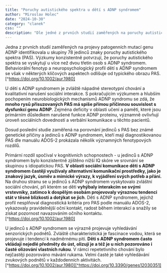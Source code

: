 ```yaml
---
title: "Poruchy autistického spektra u dětí s ADNP syndromem"
author: "Miroslav Holec"
date: "2024-10-30"
category: "clanek"
css: ""
description: "Dle jedné z prvních studií zaměřených na poruchy autistického spektra u dětí s ADNP syndromem se PAS objevuje u dvou třetin jedinců. Chování a obtíže dětí s ADNP syndromem se však liší od jedinců s PAS bez známé genetické příčiny."
---
```


Jedna z prvních studií zaměřených na projevy patogenních mutací genu ADNP identifikovala u skupiny 78 jedinců znaky poruchy autistického spektra (PAS). Výzkumy konzistentně potvrzují, že poruchy autistického spektra se vyskytují u více než dvou třetin osob s ADNP syndromem. Behaviorální fenotyp a neuropsychologický profil dětí s ADNP syndromem se však v některých klíčových aspektech odlišuje od typického obrazu PAS.[^https://doi.org/10.1002/aur.1980]

U dětí s ADNP syndromem je zvláště nápadné stereotypní chování a kvalitativní narušení sociální interakce. S pokračujícím výzkumem a hlubším pochopením neurobiologických mechanismů ADNP syndromu se zdá, že **mnoho rysů přisuzovaných PAS má spíše přímou příčinnou souvislost s dysfunkcí genu ADNP**. Zejména deficity v oblasti učení a paměti, které jsou primárním důsledkem narušené funkce ADNP proteinu, významně ovlivňují úroveň sociálních dovedností a verbální komunikace u těchto pacientů.

Dosud poslední studie zaměřená na porovnání jedinců s PAS bez známé genetické příčiny a jedinců s ADNP syndromem, kteří mají diagnostikovanou PAS dle manuálu ADOS-2 prokázala několik významných fenotypových rozdílů. 

Primární rozdíl spočíval v kognitivních schopnostech - u jedinců s ADNP syndromem bylo konzistentně zjištěno nižší IQ skóre ve srovnání se skupinou s idiopatickou PAS. **V oblasti sociální komunikace děti s ADNP syndromem častěji využívaly alternativní komunikační prostředky, jako je znakový jazyk, úsměv a mimické výrazy, k vyjádření svých potřeb a přání.** Na druhou stranu se u jedinců s ADNP syndromem vyskytovalo zvláštní sociální chování, při kterém se děti **vyhýbaly interakcím se svými vrstevníky, zatímco k dospělým osobám projevovaly výraznou tendenci stát v těsné blízkosti a dotýkat se jich**. Děti s ADNP syndromem, jejichž profil nesplňoval diagnostická kritéria pro PAS podle manuálu ADOS-2, vykazovaly pravidelnější oční kontakt, radost během interakcí a snažily se získat pozornost navazováním očního kontaktu. [^https://doi.org/10.1002/aur.1980]

U jedinců s ADNP syndromem se výrazně projevuje vyhledávání senzorických podnětů. Zvláště charakteristická je fascinace vodou, která se projevuje i tendencí k nadměrnému pití.  **Děti s ADNP syndromem často vkládají nejedlé předměty do úst, olizují je a též je u nich pozorováno i časté olizování vlastních rukou**. V rámci repetetivního chování bylo nejčastěji pozorováno mávání rukama. Velmi časté je také vyhledávání zvukových podnětů v každodenních aktivitách. [^https://doi.org/10.1002/aur.1980][^https://doi.org/10.3390/genes12030351]
